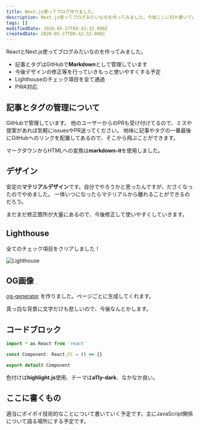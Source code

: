 ```yaml
---
title: Next.js使ってブログ作りました。
description: Next.js使ってブログみたいなのを作ってみました。今後ここに何か書いていきます。
tags: []
modifiedDate: 2020-05-27T08:42:32.000Z
createdDate: 2020-05-27T08:42:32.000Z
---
```


ReactとNext.js使ってブログみたいなのを作ってみました。

- 記事とタグはGitHubで**Markdown**として管理しています
- 今後デザインの修正等を行っていきもっと使いやすくする予定
- Lighthouseのチェック項目を全て通過
- PWA対応

## 記事とタグの管理について

GitHubで管理しています。
他のユーザーからのPRも受け付けてるので、ミスや提案があれば気軽にissuesやPR送ってください。
地味に記事やタグの一番最後にGitHubへのリンクを配置してあるので、そこから飛ぶことができます。

マークダウンからHTMLへの変換は**markdown-it**を使用しました。

## デザイン

安定の**マテリアルデザイン**です。自分でやろうかと思ったんですが、ださくなったのでやめました。
一体いつになったらマテリアルから離れることができるのだろう。

まだまだ修正箇所が大量にあるので、今後修正して使いやすくしていきます。

## Lighthouse

全てのチェック項目をクリアしました！

![Lighthouse](/images/posts/2020-5-12/hello-everyone/passed-all-lighthouse-checklists.png)

## OG画像

[og-generator](https://github.com/InkoHX/og-generator) を作りました。ページごとに生成してくれます。

真っ白な背景に文字だけも悲しいので、今後なんとかします。

## コードブロック

```typescript
import * as React from 'react'

const Component: React.FC = () => {}

export default Component
```

色付けは**highlight.js**使用、テーマは**a11y-dark**、なかなか良い。

## ここに書くもの

適当にポイポイ技術的なことについて書いていく予定です。主にJavaScript関係について語る場所にする予定です。
